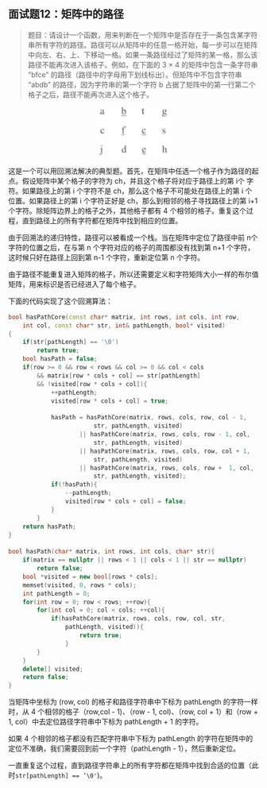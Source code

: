 ## 面试题12：矩阵中的路径

> 题目：请设计一个函数，用来判断在一个矩阵中是否存在于一条包含某字符串所有字符的路径。路径可以从矩阵中的任意一格开始，每一步可以在矩阵中向左、右、上、下移动一格。如果一条路径经过了矩阵的某一格，那么该路径不能再次进入该格子。例如，在下面的 3 × 4 的矩阵中包含一条字符串 “bfce” 的路径（路径中的字母用下划线标出）。但矩阵中不包含字符串 “abdb” 的路径，因为字符串的第一个字符 b 占据了矩阵中的第一行第二个格子之后，路径不能再次进入这个格子。

<div align = 'center'>
<img src = 'graphs/matrix.png' width = '30%'>
</div>

这是一个可以用回溯法解决的典型题。首先，在矩阵中任选一个格子作为路径的起点。假设矩阵中某个格子的字符为 ch，并且这个格子将对应于路径上的第 i个 字符。如果路径上的第 i 个字符不是 ch，那么这个格子不可能处在路径上的第 i 个位置。如果路径上的第 i 个字符正好是 ch，那么到相邻的格子寻找路径上的第 i+1 个字符。除矩阵边界上的格子之外，其他格子都有 4 个相邻的格子。重复这个过程，直到路径上的所有字符都在矩阵中找到相应的位置。

由于回溯法的递归特性，路径可以被看成一个栈。当在矩阵中定位了路径中前 n个字符的位置之后，在与第 n 个字符对应的格子的周围都没有找到第 n+1 个字符，这时候只好在路径上回到第 n-1 个字符，重新定位第 n 个字符。

由于路径不能重复进入矩阵的格子，所以还需要定义和字符矩阵大小一样的布尔值矩阵，用来标识是否已经进入了每个格子。

下面的代码实现了这个回溯算法：
```cpp
bool hasPathCore(const char* matrix, int rows, int cols, int row,
    int col, const char* str, int& pathLength, bool* visited)
{
    if(str[pathLength] == '\0')
        return true;
    bool hasPath = false;
    if(row >= 0 && row < rows && col >= 0 && col < cols
        && matrix[row * cols + col] == str[pathLength]
        && !visited[row * cols + col]){
            ++pathLength;
            visited[row * cols + col] = true;

            hasPath = hasPathCore(matrix, rows, cols, row, col - 1,
                        str, pathLength, visited)
                    || hasPathCore(matrix, rows, cols, row - 1, col,
                        str, pathLength, visited)
                    || hasPathCore(matrix, rows, cols, row, col + 1,
                        str, pathLength, visited)
                    || hasPathCore(matrix, rows, cols, row +  1, col,
                        str, pathLength, visited);
            if(!hasPath){
                --pathLength;
                visited[row * cols + col] = false;
            }
        }    
    return hasPath;
}

bool hasPath(char* matrix, int rows, int cols, char* str){
    if(matrix == nullptr || rows < 1 || cols < 1 || str == nullptr)
        return false;
    bool *visited = new bool[rows * cols];
    memset(visited, 0, rows * cols);
    int pathLength = 0;
    for(int row = 0; row < rows; ++row){
        for(int col = 0; col < cols; ++col){
            if(hasPathCore(matrix, rows, cols, row, col, str,
                pathLength, visited)){
                    return true;
                }
        }
    }
    delete[] visited;
    return false;
}

```
当矩阵中坐标为 (row, col) 的格子和路径字符串中下标为 pathLength 的字符一样时，从 4 个相邻的格子（row,col - 1)、（row - 1, col)、（row, col + 1）和（row + 1, col）中去定位路径字符串中下标为 pathLength + 1 的字符。

如果 4 个相邻的格子都没有匹配字符串中下标为 pathLength 的字符在矩阵中的定位不准确，我们需要回到前一个字符（pathLength - 1），然后重新定位。

一直重复这个过程，直到路径字符串上的所有字符都在矩阵中找到合适的位置（此时`str[pathLength] == ’\0'`)。

